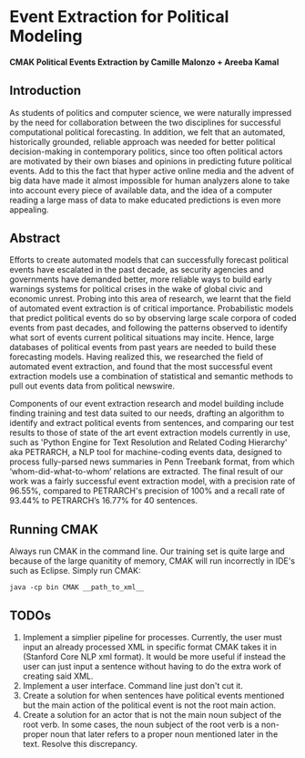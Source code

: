 # Event Extraction for Political Modeling
#### CMAK Political Events Extraction by Camille Malonzo + Areeba Kamal

## Introduction 
As students of politics and computer science, we were naturally impressed by the need for collaboration between the two disciplines for successful computational political forecasting. In addition, we felt that an automated, historically grounded, reliable approach was needed for better political decision-making in contemporary politics, since too often political actors are motivated by their own biases and opinions in predicting future political events. Add to this the fact that hyper active online media and the advent of big data have made it almost impossible for human analyzers alone to take into account every piece of available data, and the idea of a computer reading a large mass of data to make educated predictions is even more appealing. 


## Abstract
Efforts to create automated models that can successfully forecast political events have escalated in the past decade, as security agencies and governments have demanded better, more reliable ways to build early warnings systems for political crises in the wake of global civic and economic unrest. Probing into this area of research, we learnt that the field of automated event extraction is of critical importance. Probabilistic models that predict political events do so by observing large scale corpora of coded events from past decades, and following the patterns observed to identify what sort of events current political situations may incite. Hence, large databases of political events from past years are needed to build these forecasting models. Having realized this, we researched the field of automated event extraction, and found that the most successful event extraction models use a combination of statistical and semantic methods to pull out events data from political newswire. 

Components of our event extraction research and model building include finding training and test data suited to our needs, drafting an algorithm to identify and extract political events from sentences, and comparing our test results to those of state of the art event extraction models currently in use, such as 'Python Engine for Text Resolution and Related Coding Hierarchy' aka PETRARCH, a NLP tool for machine-coding events data, designed to process fully-parsed news summaries in Penn Treebank format, from which ‘whom-did-what-to-whom’ relations are extracted. The final result of our work was a fairly successful event extraction model, with a precision rate of 96.55%, compared to PETRARCH's precision of 100% and a recall rate of 93.44% to PETRARCH’s 16.77% for 40 sentences.


## Running CMAK
Always run CMAK in the command line. Our training set is quite large and because of the large quanitity of memory, CMAK will run incorrectly in IDE's such as Eclipse. Simply run CMAK:

	java -cp bin CMAK __path_to_xml__

## TODOs
1. Implement a simplier pipeline for processes. Currently, the user must input an already processed XML in specific format CMAK takes it in (Stanford Core NLP xml format). It would be more useful if instead the user can just input a sentence without having to do the extra work of creating said XML.
2. Implement a user interface. Command line just don't cut it.
3. Create a solution for when sentences have political events mentioned but the main action of the political event is not the root main action.
4. Create a solution for an actor that is not the main noun subject of the root verb. In some cases, the noun subject of the root verb is a non-proper noun that later refers to a proper noun mentioned later in the text. Resolve this discrepancy.